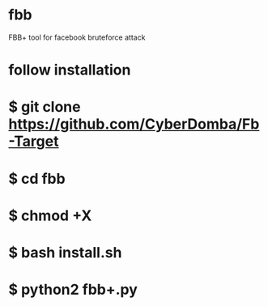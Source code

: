 # fbb
FBB+ tool for facebook bruteforce attack 
# follow installation 
# $ git clone https://github.com/CyberDomba/Fb-Target
# $ cd fbb
# $ chmod +X 
# $ bash install.sh
# $ python2 fbb+.py
